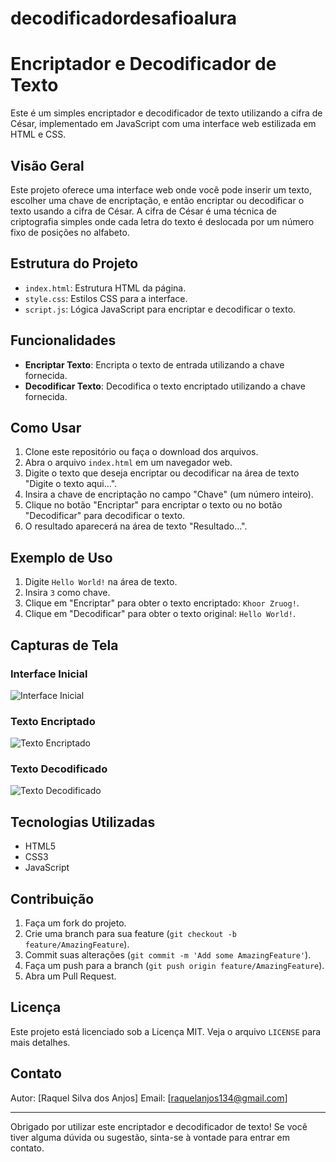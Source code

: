 # decodificadordesafioalura
# Encriptador e Decodificador de Texto

Este é um simples encriptador e decodificador de texto utilizando a cifra de César, implementado em JavaScript com uma interface web estilizada em HTML e CSS.

## Visão Geral

Este projeto oferece uma interface web onde você pode inserir um texto, escolher uma chave de encriptação, e então encriptar ou decodificar o texto usando a cifra de César. A cifra de César é uma técnica de criptografia simples onde cada letra do texto é deslocada por um número fixo de posições no alfabeto.

## Estrutura do Projeto

- `index.html`: Estrutura HTML da página.
- `style.css`: Estilos CSS para a interface.
- `script.js`: Lógica JavaScript para encriptar e decodificar o texto.

## Funcionalidades

- **Encriptar Texto**: Encripta o texto de entrada utilizando a chave fornecida.
- **Decodificar Texto**: Decodifica o texto encriptado utilizando a chave fornecida.

## Como Usar

1. Clone este repositório ou faça o download dos arquivos.
2. Abra o arquivo `index.html` em um navegador web.
3. Digite o texto que deseja encriptar ou decodificar na área de texto "Digite o texto aqui...".
4. Insira a chave de encriptação no campo "Chave" (um número inteiro).
5. Clique no botão "Encriptar" para encriptar o texto ou no botão "Decodificar" para decodificar o texto.
6. O resultado aparecerá na área de texto "Resultado...".

## Exemplo de Uso

1. Digite `Hello World!` na área de texto.
2. Insira `3` como chave.
3. Clique em "Encriptar" para obter o texto encriptado: `Khoor Zruog!`.
4. Clique em "Decodificar" para obter o texto original: `Hello World!`.

## Capturas de Tela

### Interface Inicial

![Interface Inicial](screenshots/interface-inicial.png)

### Texto Encriptado

![Texto Encriptado](screenshots/texto-encriptado.png)

### Texto Decodificado

![Texto Decodificado](screenshots/texto-decodificado.png)

## Tecnologias Utilizadas

- HTML5
- CSS3
- JavaScript

## Contribuição

1. Faça um fork do projeto.
2. Crie uma branch para sua feature (`git checkout -b feature/AmazingFeature`).
3. Commit suas alterações (`git commit -m 'Add some AmazingFeature'`).
4. Faça um push para a branch (`git push origin feature/AmazingFeature`).
5. Abra um Pull Request.

## Licença

Este projeto está licenciado sob a Licença MIT. Veja o arquivo `LICENSE` para mais detalhes.

## Contato

Autor: [Raquel Silva dos Anjos]
Email: [raquelanjos134@gmail.com]

---

Obrigado por utilizar este encriptador e decodificador de texto! Se você tiver alguma dúvida ou sugestão, sinta-se à vontade para entrar em contato.

